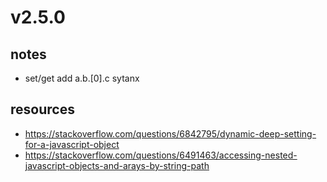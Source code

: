 # v2.5.0

## notes
- set/get add a.b.[0].c sytanx

## resources
- https://stackoverflow.com/questions/6842795/dynamic-deep-setting-for-a-javascript-object
- https://stackoverflow.com/questions/6491463/accessing-nested-javascript-objects-and-arays-by-string-path
